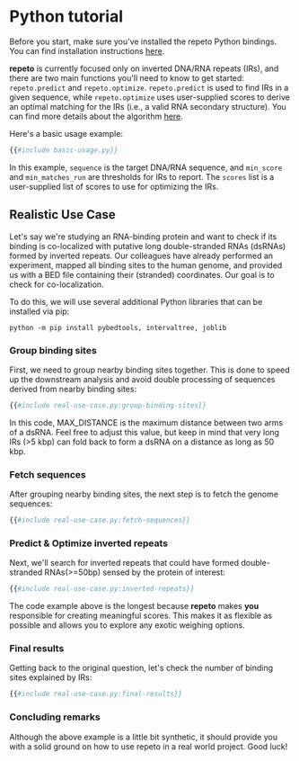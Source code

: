 # Python tutorial

Before you start, make sure you've installed the repeto Python bindings. You can find installation
instructions [here](../install.md).

**repeto** is currently focused only on inverted DNA/RNA repeats (IRs), and there are two main functions you'll need to
know to get started: `repeto.predict` and `repeto.optimize`. `repeto.predict` is used to find IRs in a given sequence,
while `repeto.optimize` uses user-supplied scores to derive an optimal matching for the IRs (i.e., a valid RNA secondary
structure). You can find more details about the algorithm [here](../algorithm.md).

Here's a basic usage example:

```python
{{#include basic-usage.py}}
```

In this example, `sequence` is the target DNA/RNA sequence, and `min_score` and `min_matches_run` are thresholds for IRs
to report. The `scores` list is a user-supplied list of scores to use for optimizing the IRs.

## Realistic Use Case

Let's say we're studying an RNA-binding protein and want to check if its binding is co-localized with putative long
double-stranded RNAs (dsRNAs) formed by inverted repeats. Our colleagues have already performed an experiment, mapped
all
binding sites to the human genome, and provided us with a BED file containing their (stranded) coordinates. Our goal is
to
check for co-localization.

To do this, we will use several additional Python libraries that can be installed via pip:

```shell
python -m pip install pybedtools, intervaltree, joblib
```

### Group binding sites

First, we need to group nearby binding sites together. This is done to speed up the downstream analysis
and avoid double processing of sequences derived from nearby binding sites:

```python
{{#include real-use-case.py:group-binding-sites}}
```

In this code, MAX_DISTANCE is the maximum distance between two arms of a dsRNA. Feel free to adjust this value,
but keep in mind that very long IRs (>5 kbp) can fold back to form a dsRNA on a distance as long as 50 kbp.

### Fetch sequences

After grouping nearby binding sites, the next step is to fetch the genome sequences:

```python
{{#include real-use-case.py:fetch-sequences}}
```

### Predict & Optimize inverted repeats

Next, we'll search for inverted repeats that could have formed double-stranded RNAs(>=50bp) sensed by the protein of
interest:

```python
{{#include real-use-case.py:inverted-repeats}}
```

The code example above is the longest because **repeto** makes **you** responsible for creating meaningful scores. This
makes it as flexible as possible and allows you to explore any exotic weighing options.

### Final results

Getting back to the original question, let's check the number of binding sites explained by IRs:

```python
{{#include real-use-case.py:final-results}}
```

### Concluding remarks

Although the above example is a little bit synthetic, it should provide you with a solid ground on how to use repeto
in a real world project. Good luck!
